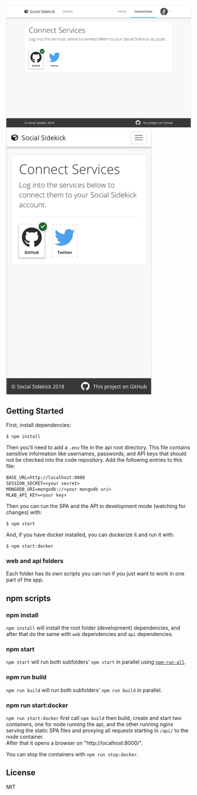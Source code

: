 ![Connected Services page screenshot](/screenshots/connected-services.png?raw=true "Desktop")
![Connected Services mobile page screenshot](/screenshots/connected-services-mobile.png?raw=true "Mobile")

## Getting Started

First, install dependencies:
```
$ npm install
```

Then you'll need to add a `.env` file in the api root directory. This file contains sensitive information like usernames, passwords, and API keys that should not be checked into the code repository. Add the following entries to this file:

```
BASE_URL=http://localhost:8080
SESSION_SECRET=<your secret>
MONGODB_URI=mongodb://<your mongodb uri>
MLAB_API_KEY=<your key>
```

Then you can run the SPA and the API in development mode (watching for changes) with:
```
$ npm start
```

And, if you have docker installed, you can dockerize it and run it with:
```
$ npm start:docker
```

### web and api folders

Each folder has its own scripts you can run if you just want to work in one part of the app.

## npm scripts

### npm install
`npm install` will install the root folder (development) dependencies, and after that do the same with `web` dependencies and `api` dependencies.

### npm start
`npm start` will run both subfolders' `npm start` in parallel using [`npm-run-all`](https://github.com/mysticatea/npm-run-all).

### npm run build
`npm run build` will run both subfolders' `npm run build` in parallel.

### npm run start:docker
`npm run start:docker` first call `npm build` then build, create and start two containers, one for node running the api, and the other running nginx serving the static SPA files and proxying all requests starting in `/api/` to the node container.  
After that it opens a browser on "http://localhost:8000/".

You can stop the containers with `npm run stop:docker`.

## License

MIT
